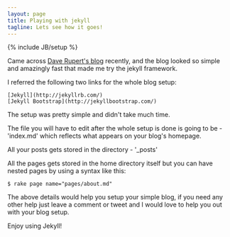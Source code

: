 ```yaml
---
layout: page
title: Playing with jekyll
tagline: Lets see how it goes!
---
```

{% include JB/setup %}

Came across [Dave Rupert's blog](http://daverupert.com) recently, and the blog looked so simple and amazingly fast that made me try the jekyll framework.

I referred the following two links for the whole blog setup:
	
	[Jekyll](http://jekyllrb.com/)
	[Jekyll Bootstrap](http://jekyllbootstrap.com/)

The setup was pretty simple and didn't take much time.

The file you will have to edit after the whole setup is done is going to be - 'index.md' which reflects what appears on your blog's homepage.

All your posts gets stored in the directory - '_posts'

All the pages gets stored in the home directory itself but you can have nested pages by using a syntax like this:

	$ rake page name="pages/about.md"

The above details would help you setup your simple blog, if you need any other help just leave a comment or tweet and I would love to help you out with your blog setup.

Enjoy using Jekyll!

